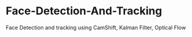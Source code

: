 # Face-Detection-And-Tracking
Face Detection and tracking using CamShift, Kalman Filter, Optical Flow 

